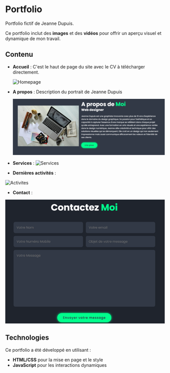 # Portfolio

Portfolio fictif de Jeanne Dupuis.

Ce portfolio inclut des **images** et des **vidéos** pour offrir un aperçu visuel et dynamique de mon travail.

## Contenu
- **Accueil** : C'est le haut de page du site avec le CV à télécharger directement.
  
  ![Homepage](readme/home_portfolio.gif)

- **A propos** : Description du portrait de Jeanne Dupuis
  
  ![About](readme/about.PNG)
  
- **Services** :
 ![Services](readme/services.gif)

- **Dernières activités** :
  
 ![Activites](readme/dernieresactivites.gif)

 - **Contact** :
   
  ![Contact](readme/contact.PNG)

## Technologies

Ce portfolio a été développé en utilisant :
- **HTML/CSS** pour la mise en page et le style
- **JavaScript** pour les interactions dynamiques
